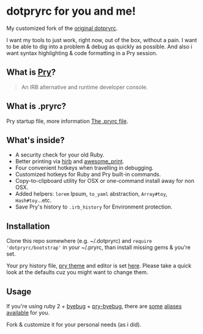 # dotpryrc for you and me!

My customized fork of the [original dotpryrc](https://github.com/JuanitoFatas/dotpryrc).

I want my tools to just work, right now, out of the box, without a pain.
I want to be able to dig into a problem & debug as quickly as possible.
And also i want syntax highlighting & code formatting in a Pry session.

## What is [Pry](https://github.com/pry/pry/)?

> An IRB alternative and runtime developer console.

## What is .pryrc?

Pry startup file, more information [The .pryrc file](https://github.com/pry/pry/wiki/Pry-rc).

## What's inside?

* A security check for your old Ruby.
* Better printing via [hirb](https://github.com/cldwalker/hirb) and [awesome_print](http://github.com/michaeldv/awesome_print).
* Four convenient hotkeys when travelling in debugging.
* Customized hotkeys for Ruby and Pry built-in commands.
* Copy-to-clipboard utility for OSX or one-command install away for non OSX.
* Added helpers: `lorem` Ipsum, `to_yaml` abstraction, `Array#toy`, `Hash#toy`...etc.
* Save Pry's history to `.irb_history` for Environment protection.

## Installation

Clone this repo somewhere (e.g. ~/.dotpryrc) and
`require 'dotpryrc/bootstrap'` in your ~/.pryrc,
than install missing gems & you're set.

Your pry history file, [pry theme](https://github.com/kyrylo/pry-theme) and editor is set [here](https://github.com/vyorkin/dotpryrc/blob/master/config/base.rb).
Please take a quick look at the defaults cuz you might want to change them.

## Usage

If you're using ruby 2 + [byebug](https://github.com/deivid-rodriguez/byebug) + [pry-byebug](https://github.com/deivid-rodriguez/pry-byebug), there are [some](https://github.com/vyorkin/dotpryrc/blob/master/config/hotkeys.rb)
[aliases available](https://github.com/vyorkin/dotpryrc/blob/master/config/aliases.rb) for you.


Fork & customize it for your personal needs (as i did).
